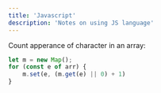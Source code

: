 ```yaml
---
title: 'Javascript'
description: 'Notes on using JS language'
---
```


Count apperance of character in an array:

```javascript
let m = new Map();
for (const e of arr) {
	m.set(e, (m.get(e) || 0) + 1)
}
```
